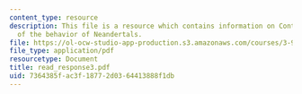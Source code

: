 ```yaml
---
content_type: resource
description: This file is a resource which contains information on Contrasting views
  of the behavior of Neandertals.
file: https://ol-ocw-studio-app-production.s3.amazonaws.com/courses/3-987-human-origins-and-evolution-spring-2006/7364385fac3f18772d0364413888f1db_read_response3.pdf
file_type: application/pdf
resourcetype: Document
title: read_response3.pdf
uid: 7364385f-ac3f-1877-2d03-64413888f1db
---
```

